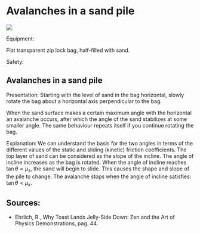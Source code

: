 # Avalanches in a sand pile 

![](https://cdn.mathpix.com/cropped/2024_06_24_f9be628dc143b40a894fg-1.jpg?height=680&width=1214&top_left_y=314&top_left_x=227)

Equipment:

Flat transparent zip lock bag, half-filled with sand.

Safety:

## Avalanches in a sand pile

Presentation: Starting with the level of sand in the bag horizontal, slowly rotate the bag about a horizontal axis perpendicular to the bag.

When the sand surface makes a certain maximum angle with the horizontal an avalanche occurs, after which the angle of the sand stabilizes at some smaller angle. The same behaviour repeats itself if you continue rotating the bag.

Explanation: We can understand the basis for the two angles in terms of the different values of the static and sliding (kinetic) friction coefficients. The top layer of sand can be considered as the slope of the incline. The angle of incline increases as the bag is rotated. When the angle of incline reaches $\tan \theta=\mu_{s}$, the sand will begin to slide. This causes the shape and slope of the pile to change. The avalanche stops when the angle of incline satisfies: $\tan \theta<\mu_{k}$.

## Sources:

- Ehrlich, R., Why Toast Lands Jelly-Side Down: Zen and the Art of Physics Demonstrations, pag. 44.


